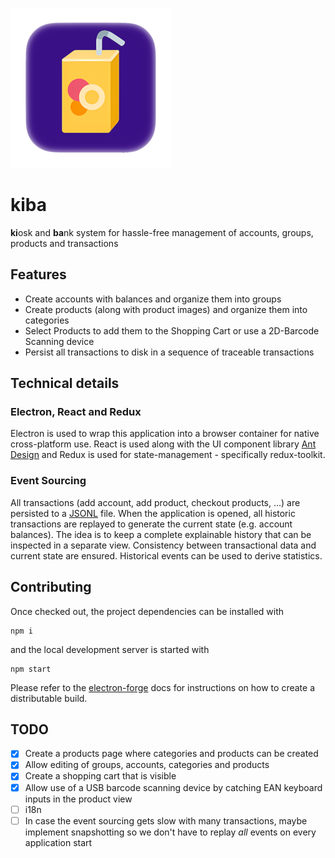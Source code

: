 ![alt text](https://github.com/leweohlsen/kiba/blob/main/src/assets/macos_icon_256.png)

# kiba

**ki**osk and **ba**nk system for hassle-free management of accounts, groups, products and transactions

## Features
* Create accounts with balances and organize them into groups
* Create products (along with product images) and organize them into categories
* Select Products to add them to the Shopping Cart or use a 2D-Barcode Scanning device
* Persist all transactions to disk in a sequence of traceable transactions

## Technical details
### Electron, React and Redux
Electron is used to wrap this application into a browser container for native cross-platform use. React is used along with the UI component library [Ant Design](https://ant.design/) and Redux is used for state-management - specifically redux-toolkit.

### Event Sourcing
All transactions (add account, add product, checkout products, ...) are persisted to a [JSONL](https://jsonlines.org/) file. When the application is opened, all historic transactions are replayed to generate the current state (e.g. account balances). The idea is to keep a complete explainable history that can be inspected in a separate view. Consistency between transactional data and current state are ensured. Historical events can be used to derive statistics.

## Contributing
Once checked out, the project dependencies can be installed with
```
npm i
```
and the local development server is started with
```
npm start
```

Please refer to the [electron-forge](https://www.electronforge.io) docs for instructions on how to create a distributable build.

## TODO
* [x] Create a products page where categories and products can be created
* [x] Allow editing of groups, accounts, categories and products
* [x] Create a shopping cart that is visible 
* [x] Allow use of a USB barcode scanning device by catching EAN keyboard inputs in the product view
* [ ] i18n
* [ ] In case the event sourcing gets slow with many transactions, maybe implement snapshotting so we don't have to replay *all* events on every application start
